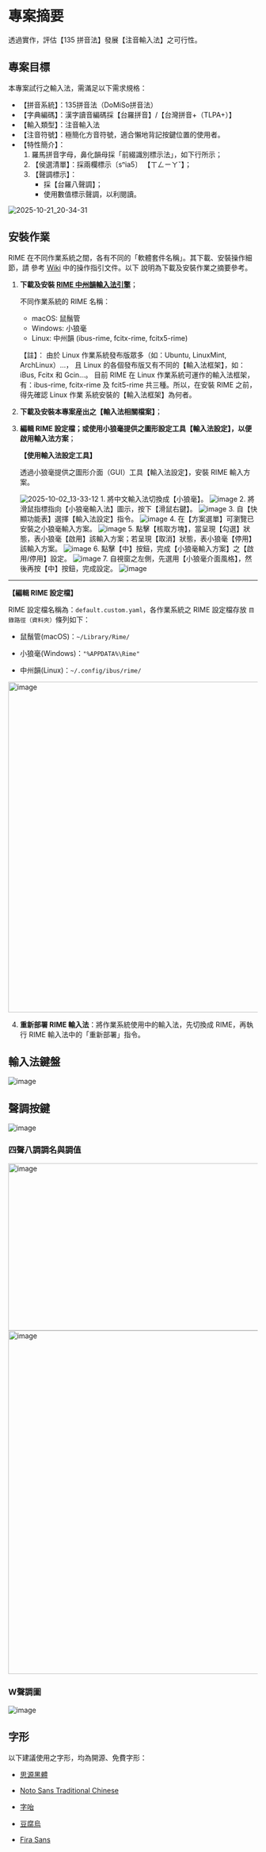 # 專案摘要

透過實作，評估【135 拼音法】發展【注音輸入法】之可行性。

## 專案目標

本專案試行之輸入法，需滿足以下需求規格：

- 【拼音系統】：135拼音法（DoMiSo拼音法）
- 【字典編碼】：漢字讀音編碼採【台羅拼音】/【台灣拼音+（TLPA+）】
- 【輸入類型】：注音輸入法
- 【注音符號】：極簡化方音符號，適合懶地背記按鍵位置的使用者。
- 【特性簡介】：
  1.  羅馬拼音字母，鼻化韻母採「前綴識別標示法」，如下行所示；
  2.  【侯選清單】：採兩欄標示〔sⁿia5〕 【ㄒㄥㄧㄚˇ】；
  3.  【聲調標示】：
      - 採【台羅八聲調】；
      - 使用數值標示聲調，以利閱讀。

![2025-10-21_20-34-31](https://github.com/user-attachments/assets/cb6beb1c-6b19-4a2f-abd1-1cb470ea4edb)



## 安裝作業

RIME 在不同作業系統之間，各有不同的「軟體套件名稱」。其下載、安裝操作細節，請
參考 [Wiki](https://github.com/AlanJui/rime-tlpa/wiki) 中的操作指引文件。以下
說明為下載及安裝作業之摘要參考。

1. **下載及安裝 [RIME 中州韻輸入法引擎](http://rime.im)**；

   不同作業系統的 RIME 名稱：
   - macOS: 鼠鬚管
   - Windows: 小狼毫
   - Linux: 中州韻 (ibus-rime, fcitx-rime, fcitx5-rime)

   【註】： 由於 Linux 作業系統發布版眾多（如：Ubuntu, LinuxMint, ArchLinux）...，
   且 Linux 的各個發布版又有不同的【輸入法框架】，如：iBus, Fcitx 和 Gcin...。
   目前 RIME 在 Linux 作業系統可運作的輸入法框架，有：ibus-rime, fcitx-rime
   及 fcit5-rime 共三種。所以，在安裝 RIME 之前，得先確認 Linux 作業
   系統安裝的【輸入法框架】為何者。

2. **下載及安裝本專案産出之【輸入法相關檔案】**；

3. **編輯 RIME 設定檔；或使用小狼毫提供之圖形設定工具【輸入法設定】，以便啟用輸入法方案**；

   **【使用輸入法設定工具】**

   透過小狼毫提供之圖形介面（GUI）工具【輸入法設定】，安裝 RIME 輸入方案。

     <img alt="2025-10-02_13-33-12" src="https://github.com/user-attachments/assets/6eda9d74-14df-49b6-af03-9bbfb3adf662" />
   1. 將中文輸入法切換成【小狼毫】。

     <img alt="image" src="https://github.com/user-attachments/assets/68b7892d-15dd-46db-93f0-51b1ea6d896b" />
   2. 將滑鼠指標指向【小狼毫輸入法】圖示，按下【滑鼠右鍵】。

     <img alt="image" src="https://github.com/user-attachments/assets/97257079-fcf6-42a8-a77d-f2a24d396b31" />
   3. 自【快顯功能表】選擇【輸入法設定】指令。

     <img alt="image" src="https://github.com/user-attachments/assets/15471158-5944-4f6d-aa19-2442f75d3745" />
   4. 在【方案選單】可瀏覽已安裝之小狼毫輸入方案。

     <img alt="image" src="https://github.com/user-attachments/assets/d8aa05ab-6694-4544-8df4-f7348115d0c8" />
   5. 點擊【核取方塊】，當呈現【勾選】狀態，表小狼毫【啟用】該輸入方案；若呈現【取消】狀態，表小狼毫【停用】該輸入方案。

     <img alt="image" src="https://github.com/user-attachments/assets/ffd4f783-b622-4aa9-a039-215d5b6840f1" />
   6. 點擊【中】按鈕，完成【小狼毫輸入方案】之【啟用/停用】設定。

     <img alt="image" src="https://github.com/user-attachments/assets/663fd80a-d2a1-4383-823f-cd38150393ca" />
   7. 自視窗之左側，先選用【小狼毫介面風格】，然後再按【中】按鈕，完成設定。

     <img alt="image" src="https://github.com/user-attachments/assets/fb454f75-eb96-4acf-bd4f-bffe095cbbee" />

---

**【編輯 RIME 設定檔】**

RIME 設定檔名稱為：`default.custom.yaml`，各作業系統之 RIME 設定檔存放
`目錄路徑（資料夾）`條列如下：

- 鼠鬚管(macOS)：`~/Library/Rime/`

- 小狼毫(Windows)：`"%APPDATA%\Rime"`

- 中州韻(Linux)：`~/.config/ibus/rime/`

<img width="979" height="666" alt="image" src="https://github.com/user-attachments/assets/428043cf-db8e-4908-9aae-b79dbe731008" />


4. **重新部署 RIME 輸入法**：將作業系統使用中的輸入法，先切換成 RIME，再執行 RIME
   輸入法中的「重新部署」指令。

## 輸入法鍵盤

<img alt="image" src="https://github.com/user-attachments/assets/737558c8-e04d-458a-b3a7-2f5b601595f9" />

## 聲調按鍵

<img alt="image" src="https://github.com/user-attachments/assets/996c8da9-add8-4340-92bc-3273879f171d" />

### 四聲八調調名與調值

<img width="970" height="337" alt="image" src="https://github.com/user-attachments/assets/ceeb0903-ab26-40f4-a5b0-41953c5e82d0" />

<img width="954" height="692" alt="image" src="https://github.com/user-attachments/assets/2a9bb132-a38b-4bf5-b289-d72c1ca5b6d7" />

### W聲調圖

<img alt="image" src="https://github.com/user-attachments/assets/dc785e8f-01f0-4d00-be7d-dc64275cc170" />

## 字形

以下建議使用之字形，均為開源、免費字形：

- [思源黑體](https://github.com/adobe-fonts/source-han-sans)

- [Noto Sans Traditional Chinese](https://fonts.google.com/noto/specimen/Noto+Sans+TC)

- [字咍](https://github.com/ButTaiwan/taigivs/releases)

- [豆腐烏](https://github.com/glll4678/tshiuthau)

- [Fira Sans](https://github.com/mozilla/Fira)
